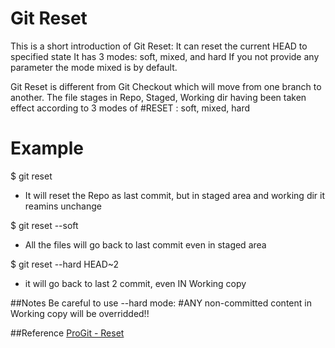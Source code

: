 # Git Reset

This is a short introduction of Git Reset:
It can reset the current HEAD to specified state
It has 3 modes: soft, mixed, and hard
If you not provide any parameter the mode mixed is by default.

Git Reset is different from Git Checkout which will move from one branch to another.
The file stages in Repo, Staged, Working dir having been taken effect 
according to 3 modes of #RESET : soft, mixed, hard

# Example
$ git reset <file>
- It will reset the Repo as last commit, but in staged area and working dir it reamins unchange

$ git reset --soft 
- All the files will go back to last commit even in staged area

$ git reset --hard HEAD~2
- it will go back to last 2 commit, even IN Working copy

##Notes
Be careful to use --hard mode: 
#ANY non-committed content in Working copy will be overridded!!

##Reference
[ProGit - Reset](http://git-scm.com/2011/07/11/reset.html)